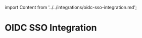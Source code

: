 import Content from '../../integrations/oidc-sso-integration.md';

# OIDC SSO Integration

<Content />
